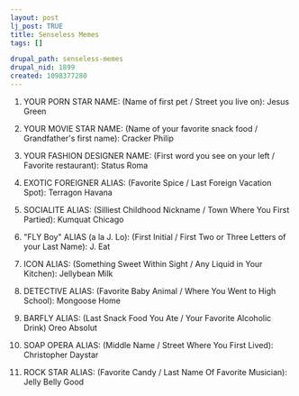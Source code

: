 ```yaml
--- 
layout: post
lj_post: TRUE
title: Senseless Memes
tags: []

drupal_path: senseless-memes
drupal_nid: 1899
created: 1098377280
---
```

1. YOUR PORN STAR NAME: (Name of first pet / Street you live on):
Jesus Green

2. YOUR MOVIE STAR NAME: (Name of your favorite snack food / Grandfather's first name):
Cracker Philip

3. YOUR FASHION DESIGNER NAME: (First word you see on your left / Favorite restaurant):
Status Roma

4. EXOTIC FOREIGNER ALIAS: (Favorite Spice / Last Foreign Vacation Spot):
Terragon Havana

5. SOCIALITE ALIAS: (Silliest Childhood Nickname / Town Where You First Partied):
Kumquat Chicago

6. "FLY Boy" ALIAS (a la J. Lo): (First Initial / First Two or Three Letters of your Last Name):
J. Eat

7. ICON ALIAS: (Something Sweet Within Sight / Any Liquid in Your Kitchen):
Jellybean Milk

8. DETECTIVE ALIAS: (Favorite Baby Animal / Where You Went to High School):
Mongoose Home

9. BARFLY ALIAS: (Last Snack Food You Ate / Your Favorite Alcoholic Drink)
Oreo Absolut

10. SOAP OPERA ALIAS: (Middle Name / Street Where You First Lived):
Christopher Daystar

11. ROCK STAR ALIAS: (Favorite Candy / Last Name Of Favorite Musician):
Jelly Belly Good
